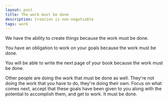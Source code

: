 ```yaml
---
layout: post
title: The work must be done
description: Creation is non-negotiable
tags: work
---
```


We have the ability to create things because the work must be done.

You have an obligation to work on your goals because the work must be done.

You will be able to write the next page of your book because the work must be done.

Other people are doing the work that must be done as well. They're not doing the work that you have to do, they're doing their own. Focus on what comes next, accept that these goals have been given to you along with the potential to accomplish them, and get to work. It must be done.